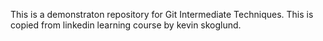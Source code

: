 This is a demonstraton repository for Git Intermediate Techniques.
This is copied from linkedin learning course by kevin skoglund.
